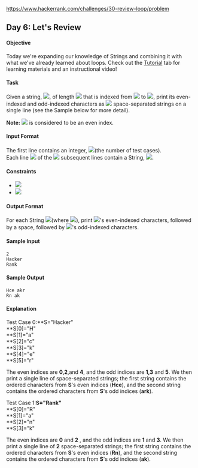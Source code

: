 https://www.hackerrank.com/challenges/30-review-loop/problem

## Day 6: Let's Review

#### Objective
Today we're expanding our knowledge of Strings and combining it with what we've already learned about loops. Check out the [Tutorial](https://www.hackerrank.com/challenges/30-review-loop/tutorial) tab for learning materials and an instructional video!

#### Task
Given a string, <img src="https://latex.codecogs.com/svg.latex?\Large&space;S">, of length <img src="https://latex.codecogs.com/svg.latex?\Large&space;N"> that is indexed from <img src="https://latex.codecogs.com/svg.latex?\Large&space;0"> to <img src="https://latex.codecogs.com/svg.latex?\Large&space;N-1">, print its even-indexed and odd-indexed characters as <img src="https://latex.codecogs.com/svg.latex?\Large&space;2"> space-separated strings on a single line (see the Sample below for more detail).

**Note:** <img src="https://latex.codecogs.com/svg.latex?\Large&space;0"> is considered to be an even index.

#### Input Format

The first line contains an integer, <img src="https://latex.codecogs.com/svg.latex?\Large&space;T">(the number of test cases).<br>
Each line <img src="https://latex.codecogs.com/svg.latex?\Large&space;i"> of the <img src="https://latex.codecogs.com/svg.latex?\Large&space;T"> subsequent lines contain a String, <img src="https://latex.codecogs.com/svg.latex?\Large&space;S">.

#### Constraints
- <img src="https://latex.codecogs.com/svg.latex?\Large&space;1\le{T}\le{10}">
- <img src="https://latex.codecogs.com/svg.latex?\Large&space;2\le{length{\;}of{\;}S\le{10000}}">

#### Output Format

For each String <img src="https://latex.codecogs.com/svg.latex?\Large&space;S_j">(where <img src="https://latex.codecogs.com/svg.latex?\Large&space;0\le{j}\le{T-1}">), print <img src="https://latex.codecogs.com/svg.latex?\Large&space;S_j">'s even-indexed characters, followed by a space, followed by <img src="https://latex.codecogs.com/svg.latex?\Large&space;S_j">'s odd-indexed characters.

#### Sample Input
```
2
Hacker
Rank
```
#### Sample Output
```
Hce akr
Rn ak
```
#### Explanation

Test Case 0:**S="Hacker"<br>
**S[0]="H"<br>
**S[1]="a"<br>
**S[2]="c"<br>
**S[3]="k"<br>
**S[4]="e"<br>
**S[5]="r"<br>

The even indices are **0,2**,and **4**, and the odd indices are **1,3** and **5**. We then print a single line of space-separated strings; the first string contains the ordered characters from **S**'s even indices (**Hce**), and the second string contains the ordered characters from **S**'s odd indices (**ark**).

Test Case 1:**S="Rank"**<br>
**S[0]="R"<br>
**S[1]="a"<br>
**S[2]="n"<br>
**S[3]="k"<br>

The even indices are **0** and **2** , and the odd indices are **1** and **3**. We then print a single line of **2** space-separated strings; the first string contains the ordered characters from **S**'s even indices (**Rn**), and the second string contains the ordered characters from **S**'s odd indices (**ak**).
